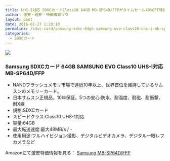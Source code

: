 ```yaml
---
title: UHS-I対応 SDXCカードClass10 64GB MB-SP64D/FFPがタイムセール40%OFF特価2,380円！送料無料！
author: 激安・格安・特価情報ツウ
layout: post
date: 2016-02-27 1:20:10
permalink: /sdxc-card/samsung-sdxc-64gb-samsung-evo-class10-uhs-i-mb-sp64d-ffp-2380-amazon.html
categories:
  - SDXCカード
---
```

<div class="img-bg2 img_L">
  <a href="//www.amazon.co.jp/gp/product/B00S66Q42I/ref=as_li_qf_sp_asin_il?ie=UTF8&camp=247&creative=1211&creativeASIN=B00S66Q42I&linkCode=as2&tag=tokkajohotsu-22"><img border="0" src="//ws-fe.amazon-adsystem.com/widgets/q?_encoding=UTF8&ASIN=B00S66Q42I&Format=_SL250_&ID=AsinImage&MarketPlace=JP&ServiceVersion=20070822&WS=1&tag=tokkajohotsu-22" ></a><img src="//ir-jp.amazon-adsystem.com/e/ir?t=tokkajohotsu-22&l=as2&o=9&a=B00S66Q42I" width="1" height="1" border="0" alt="" style="border:none !important; margin:0px !important;" />
</div>

### Samsung SDXCカード 64GB SAMSUNG EVO Class10 UHS-I対応 MB-SP64D/FFP
<!--more-->

* NANDフラッシュメモリ市場で連続10年以上、世界首位を維持しているサムスンのメモリーカード。
* 日本サムスン正規品。10年保証。5つの安心:防水、耐温度、耐磁、耐衝撃、耐X線
* 規格:SDXCカード
* スピードクラス:Class10 UHS-1対応
* 容量:64GB
* 最大転送速度:最大48MB/s / -
* 使用用途:フルハイビジョン撮影、デジタルビデオカメラ、デジタル一眼レフカメラなど

Amazonにて激安特価情報を見る： <a href="//www.amazon.co.jp/gp/product/B00S66Q42I/ref=as_li_qf_sp_asin_il?ie=UTF8&camp=247&creative=1211&creativeASIN=B00S66Q42I&linkCode=as2&tag=tokkajohotsu-22" target="_blank"><span class="fs150p">Samsung MB-SP64D/FFP</span></a>